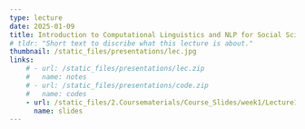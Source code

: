 ```yaml
---
type: lecture
date: 2025-01-09
title: Introduction to Computational Linguistics and NLP for Social Science
# tldr: "Short text to discribe what this lecture is about."
thumbnail: /static_files/presentations/lec.jpg
links: 
    # - url: /static_files/presentations/lec.zip
    #   name: notes
    # - url: /static_files/presentations/code.zip
    #   name: codes
    - url: /static_files/2.Coursematerials/Course_Slides/week1/Lecture1_Zhanzhan.pptx
      name: slides
---
```

<!-- **Suggested Readings:**
- [Readings 1](http://example.com)
- [Readings 2](http://example.com) -->
